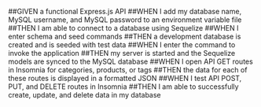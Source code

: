 ##GIVEN a functional Express.js API
##WHEN I add my database name, MySQL username, and MySQL password to an environment variable file
##THEN I am able to connect to a database using Sequelize
##WHEN I enter schema and seed commands
##THEN a development database is created and is seeded with test data
##WHEN I enter the command to invoke the application
##THEN my server is started and the Sequelize models are synced to the MySQL database
##WHEN I open API GET routes in Insomnia for categories, products, or tags
##THEN the data for each of these routes is displayed in a formatted JSON
##WHEN I test API POST, PUT, and DELETE routes in Insomnia
##THEN I am able to successfully create, update, and delete data in my database